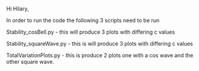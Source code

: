 Hi Hilary,

In order to run the code the following 3 scripts need to be run

Stability_cosBell.py - this will produce 3 plots with differing c values

Stability_squareWave.py - this is will produce 3 plots with differing c values

TotalVariationPlots.py - this is produce 2 plots one with a cos wave and the other square wave.
